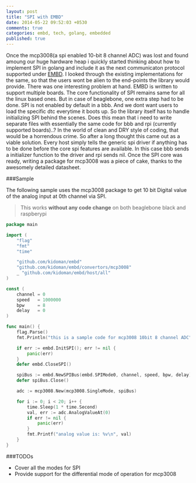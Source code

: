 ```yaml
---
layout: post
title: "SPI with EMBD"
date: 2014-05-22 09:52:03 +0530
comments: true
categories: embd, tech, golang, embedded
published: true
---
```


Once the mcp3008(a spi enabled 10-bit 8 channel ADC) was lost and found amoung our huge hardware heap i quickly started thinking about how to implement SPI in golang and include it as the next communicaton protocol supported under [EMBD](http://embd.kidoman.io). I looked through the existing implementations for the same, so that the users wont be alien to the end-points the library would provide. There was one  interesting problem at hand. EMBD is written to support multiple boards. The core functionality of SPI remains same for all the linux based ones. But in case of beaglebone, one extra step had to be done. SPI is not enabled by default in a bbb. And we dont want users to load the specific dtc everytime it boots up. So the library itself has to handle initializing SPI behind the scenes. Does this mean that i need to write separate files with essentially the same code for bbb and rpi (currently supported boards)..? In the world of clean and DRY style of coding, that would be a horrendous crime. So after a long thought this came out as a viable solution. Every host simply tells the generic spi driver if anything has to be done before the core spi features are available. In this case bbb sends a initializer function to the driver and rpi sends nil. Once the SPI core was ready, writing a package for mcp3008 was a piece of cake, thanks to the awesomely detailed datasheet.

###Sample

The following sample uses the mcp3008 package to get 10 bit Digital value of the analog input at 0th channel via SPI. 
> This works **without any code change** on both beaglebone black and raspberypi

```go
package main

import (
	"flag"
	"fmt"
	"time"

	"github.com/kidoman/embd"
	"github.com/kidoman/embd/convertors/mcp3008"
	_ "github.com/kidoman/embd/host/all"
)

const (
	channel = 0
	speed   = 1000000
	bpw     = 8
	delay   = 0
)

func main() {
	flag.Parse()
	fmt.Println("this is a sample code for mcp3008 10bit 8 channel ADC")

	if err := embd.InitSPI(); err != nil {
		panic(err)
	}
	defer embd.CloseSPI()

	spiBus := embd.NewSPIBus(embd.SPIMode0, channel, speed, bpw, delay)
	defer spiBus.Close()

	adc := mcp3008.New(mcp3008.SingleMode, spiBus)

	for i := 0; i < 20; i++ {
		time.Sleep(1 * time.Second)
		val, err := adc.AnalogValueAt(0)
		if err != nil {
			panic(err)
		}
		fmt.Printf("analog value is: %v\n", val)
	}
}

```

###TODOs
* Cover all the modes for SPI
* Provide support for the differential mode of operation for mcp3008
